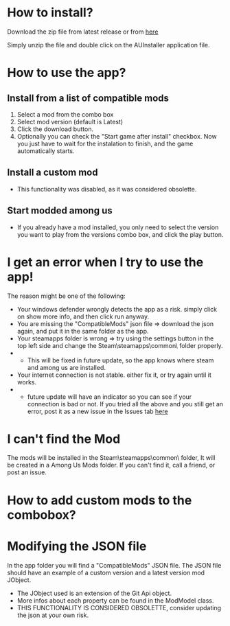 # How to install?
Download the zip file from latest release or from [here](https://github.com/ccir2429/AmongUsModInstaller/releases/download/v1.2.3/AUModInstaller.v1.2.3.zip)

Simply unzip the file and double click on the  AUInstaller application file.
# How to use the app?
## Install from a list of compatible mods
1. Select a mod from the combo box
2. Select mod version (default is Latest)
2. Click the download button.
3. Optionally you can check the "Start game after install" checkbox. Now you just have to wait for the instalation to finish, and the game automatically starts.
## Install a custom mod 
 - This functionality was disabled, as it was considered obsolette.
## Start modded among us
 - If you already have a mod installed, you only need to select the version you want to play from the versions combo box, and click the play button.
# I get an error when I try to use the app!
The reason might be one of the following:
- Your windows defender wrongly detects the app as a risk. simply click on show more info, and then click run anyway.
- You are missing the "CompatibleMods" json file => download the json again, and put it in the same folder as the app.
- Your steamapps folder is wrong => try using the settings button in the top left side and change the Steam\steamapps\common\ folder properly.
- - This will be fixed in future update, so the app knows where steam and among us are installed.
- Your internet connection is not stable. either fix it, or try again until it works.
- - future update will have an indicator so you can see if your connection is bad or not.
If you tried all the above and you still get an error, post it as a new issue in the Issues tab [here](https://github.com/ccir2429/AmongUsModLauncher/issues)
# I can't find the Mod 
The mods will be installed in the Steam\steamapps\common\ folder, It will be created in a Among Us Mods folder. If you can't find it, call a friend, or post an issue.
# How to add custom mods to the combobox?
# Modifying the JSON file 
In the app folder you will find a "CompatibleMods" JSON file. The JSON file should have an example of a custom version and a latest version mod JObject. 
- The JObject used is an extension of the Git Api object. 
- More infos about each property can be found in the ModModel class.
- THIS FUNCTIONALITY IS CONSIDERED OBSOLETTE, consider updating the json at your own risk.
